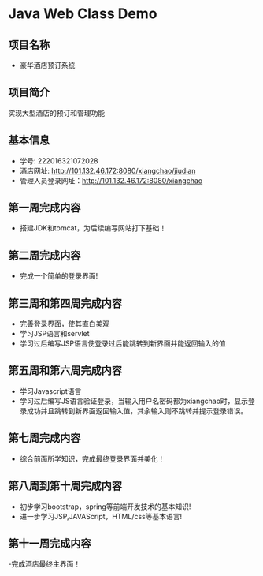 # Java Web Class Demo

## 项目名称
- 豪华酒店预订系统

## 项目简介
实现大型酒店的预订和管理功能

## 基本信息
- 学号: 222016321072028
- 酒店网址: http://101.132.46.172:8080/xiangchao/jiudian
- 管理人员登录网址：http://101.132.46.172:8080/xiangchao
## 第一周完成内容

- 搭建JDK和tomcat，为后续编写网站打下基础！

## 第二周完成内容

- 完成一个简单的登录界面!

## 第三周和第四周完成内容
- 完善登录界面，使其直白美观
- 学习JSP语言和servlet
- 学习过后编写JSP语言使登录过后能跳转到新界面并能返回输入的值

## 第五周和第六周完成内容
- 学习Javascript语言
- 学习过后编写JS语言验证登录，当输入用户名密码都为xiangchao时，显示登录成功并且跳转到新界面返回输入值，其余输入则不跳转并提示登录错误。

## 第七周完成内容
- 综合前面所学知识，完成最终登录界面并美化！
## 第八周到第十周完成内容
- 初步学习bootstrap，spring等前端开发技术的基本知识!
- 进一步学习JSP,JAVAScript，HTML/css等基本语言!
## 第十一周完成内容
-完成酒店最终主界面！
